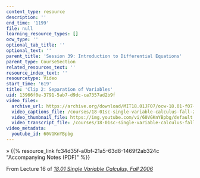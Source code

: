 ```yaml
---
content_type: resource
description: ''
end_time: '1199'
file: null
learning_resource_types: []
ocw_type: ''
optional_tab_title: ''
optional_text: ''
parent_title: 'Session 39: Introduction to Differential Equations'
parent_type: CourseSection
related_resources_text: ''
resource_index_text: ''
resourcetype: Video
start_time: '619'
title: 'Clip 2: Separation of Variables'
uid: 13966f0e-3791-5ab7-d9dc-ca7357ad2b9f
video_files:
  archive_url: https://archive.org/download/MIT18.01JF07/ocw-18.01-f07-lec16_300k.mp4
  video_captions_file: /courses/18-01sc-single-variable-calculus-fall-2010/ccd445d6887557cba4cb8a47b5f310c4_60VGKnYBpbg.vtt
  video_thumbnail_file: https://img.youtube.com/vi/60VGKnYBpbg/default.jpg
  video_transcript_file: /courses/18-01sc-single-variable-calculus-fall-2010/15237b1b6b3d8242ea10127ccb7224f4_60VGKnYBpbg.pdf
video_metadata:
  youtube_id: 60VGKnYBpbg
---
```


» {{% resource_link fc34d35f-a0bf-21a5-63d8-1469f2ab324c "Accompanying Notes (PDF)" %}}

From Lecture 16 of [_18.01 Single Variable Calculus, Fall 2006_](/courses/18-01-single-variable-calculus-fall-2006/video_galleries/video-lectures)



